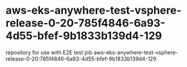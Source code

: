 # aws-eks-anywhere-test-vsphere-release-0-20-785f4846-6a93-4d55-bfef-9b1833b139d4-129
repository for use with E2E test job aws-eks-anywhere-test-vsphere-release-0-20:785f4846-6a93-4d55-bfef-9b1833b139d4-129
